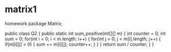 # matrix1
homework
package Matrix;

public class Q2 {
	public static int sum_positive(int[][] m) {
		int counter = 0;
		int sum = 0;
		for(int i = 0; i < m.length; i++) {
			for(int j = 0; j < m[i].length; j++) {
				if(m[i][j] > 0) {
					sum += m[i][j];
					counter++;
				}
			}
		}
		return  sum / counter;
	}
}
